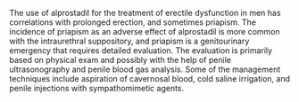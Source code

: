 The use of alprostadil for the treatment of erectile dysfunction in men has correlations with prolonged erection, and sometimes priapism. The incidence of priapism as an adverse effect of alprostadil is more common with the intraurethral suppository, and priapism is a genitourinary emergency that requires detailed evaluation. The evaluation is primarily based on physical exam and possibly with the help of penile ultrasonography and penile blood gas analysis. Some of the management techniques include aspiration of cavernosal blood, cold saline irrigation, and penile injections with sympathomimetic agents.